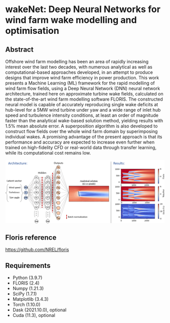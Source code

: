 # wakeNet: Deep Neural Networks for wind farm wake modelling and optimisation

## Abstract

Offshore wind farm modelling has been an area of rapidly increasing interest over the last two decades, with numerous analytical as well as computational-based approaches developed, in an attempt to produce designs that improve wind farm efficiency in power production. This work presents a Machine Learning (ML) framework for the rapid modelling of wind farm flow fields, using a Deep Neural Network (DNN) neural network architecture, trained here on approximate turbine wake fields, calculated on the state-of-the-art wind farm modelling software FLORIS. The constructed neural model is capable of accurately reproducing single wake deficits at hub-level for a 5MW wind turbine under yaw and a wide range of inlet hub speed and turbulence intensity conditions, at least an order of magnitude faster than the analytical wake-based solution method, yielding results with 1.5% mean absolute error. A superposition algorithm is also developed to construct flow fields over the whole wind farm domain by superimposing individual wakes. A promising advantage of the present approach is that its performance and accuracy are expected to increase even further when trained on high-fidelity CFD or real-world data through transfer learning, while its computational cost remains low.

<p align="center">
  <img src="https://github.com/soanagno/wakeNet/blob/master/dnn_fig.png">
</p>

## Floris reference

https://github.com/NREL/floris

## Requirements

* Python (3.9.7)
* FLORIS (2.4)
* Numpy (1.21.3)
* SciPy (1.7.1)
* Matplotlib (3.4.3)
* Torch (1.10.0)
* Dask (2021.10.0), optional
* Cuda (11.3), optional


